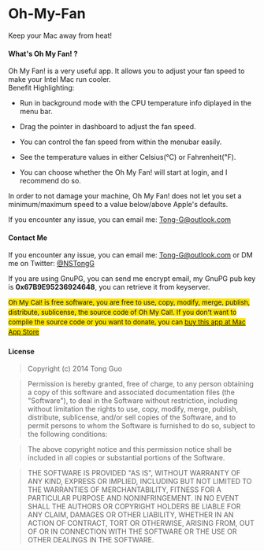 Oh-My-Fan
=========

Keep your Mac away from heat!

#### What's Oh My Fan! ?
Oh My Fan! is a very useful app. It allows you to adjust your fan speed to make your Intel Mac run cooler.  
Benefit Highlighting:

* Run in background mode with the CPU temperature info diplayed in the menu bar.

* Drag the pointer in dashboard to adjust the fan speed.

* You can control the fan speed from within the menubar easily.

* See the temperature values in either Celsius(℃) or Fahrenheit(℉).

* You can choose whether the Oh My Fan! will start at login, and I recommend do so.

In order to not damage your machine, Oh My Fan! does not let you set a minimum/maximum speed to a value below/above Apple's defaults.

If you encounter any issue, you can email me: Tong-G@outlook.com

#### Contact Me
If you encounter any issue, you can email me: <Tong-G@outlook.com> or DM me on Twitter: [ @NSTongG ]( https://twitter.com/NSTongG )

If you are using GnuPG, you can send me encrypt email, my GnuPG pub key is **0x67B9E95236924648**, you can retrieve it from keyserver.

<span style="font-size:10pt;line-height:1.5;background-color:#FFE500;"> Oh My Cal! is free software, you are free to use, copy, modify, merge, publish, distribute, sublicense, the source code of Oh My Cal!. If you don't want to compile the source code or you want to donate, you can [ buy this app at Mac App Store ](https://itunes.apple.com/app/oh-my-cal!/id916544190?l=en&mt=12) </span>

#### License
> Copyright (c) 2014 Tong Guo

> Permission is hereby granted, free of charge, to any person obtaining a copy of this software and associated documentation files (the "Software"), to deal in the Software without restriction, including without limitation the rights to use, copy, modify, merge, publish, distribute, sublicense, and/or sell copies of the Software, and to permit persons to whom the Software is furnished to do so, subject to the following conditions:

> The above copyright notice and this permission notice shall be included in all copies or substantial portions of the Software.

> THE SOFTWARE IS PROVIDED "AS IS", WITHOUT WARRANTY OF ANY KIND, EXPRESS OR IMPLIED, INCLUDING BUT NOT LIMITED TO THE WARRANTIES OF MERCHANTABILITY, FITNESS FOR A PARTICULAR PURPOSE AND NONINFRINGEMENT. IN NO EVENT SHALL THE AUTHORS OR COPYRIGHT HOLDERS BE LIABLE FOR ANY CLAIM, DAMAGES OR OTHER LIABILITY, WHETHER IN AN ACTION OF CONTRACT, TORT OR OTHERWISE, ARISING FROM, OUT OF OR IN CONNECTION WITH THE SOFTWARE OR THE USE OR OTHER DEALINGS IN THE SOFTWARE.
